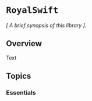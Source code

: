 # ``RoyalSwift``

_[ A brief synopsis of this library ]._

## Overview

<!--@START_MENU_TOKEN@-->Text<!--@END_MENU_TOKEN@-->

## Topics

### Essentials


